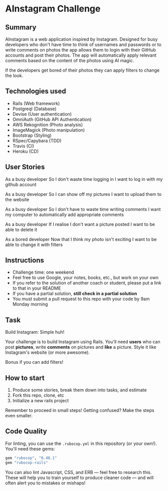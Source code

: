 AInstagram Challenge
===================

## Summary

AInstagram is a web application inspired by Instagram. Designed for busy developers who don't have time to think of usernames and passwords or to write comments on photos the app allows them to login with their GitHub accounts and post their photos. The app will automatically apply relevant comments based on the content of the photos using AI magic.

If the developers get bored of their photos they can apply filters to change the look.

## Technologies used

- Rails (Web framework)
- Postgreql (Database)
- Devise (User authentication)
- OmniAuth (GitHub API Authentication)
- AWS Rekognition (Photo analysis)
- ImageMagick (Photo manipulation)
- Bootstrap (Styling)
- RSpec/Capybara (TDD)
- Travis (CI)
- Heroku (CD)

## User Stories

As a busy developer
So I don't waste time logging in
I want to log in with my github account

As a busy developer
So I can show off my pictures
I want to upload them to the website

As a busy developer
So I don't have to waste time writing comments
I want my computer to automatically add appropriate comments

As a busy developer
If I realise I don't want a picture posted
I want to be able to delete it

As a bored developer
Now that I think my photo isn't exciting
I want to be able to change it with filters







## Instructions

* Challenge time: one weekend
* Feel free to use Google, your notes, books, etc., but work on your own
* If you refer to the solution of another coach or student, please put a link to that in your README
* If you have a partial solution, **still check in a partial solution**
* You must submit a pull request to this repo with your code by 9am Monday morning

## Task

Build Instagram: Simple huh!

Your challenge is to build Instagram using Rails. You'll need **users** who can post **pictures**, write **comments** on pictures and **like** a picture. Style it like Instagram's website (or more awesome).

Bonus if you can add filters!

## How to start

1. Produce some stories, break them down into tasks, and estimate
2. Fork this repo, clone, etc
3. Initialize a new rails project

Remember to proceed in small steps! Getting confused? Make the steps even smaller.

## Code Quality

For linting, you can use the `.rubocop.yml` in this repository (or your own!).
You'll need these gems:

```ruby
gem "rubocop", "0.48.1"
gem "rubocop-rails"
```

You can also lint Javascript, CSS, and ERB — feel free to research this. These
will help you to train yourself to produce cleaner code — and will often alert
you to mistakes or mishaps!
